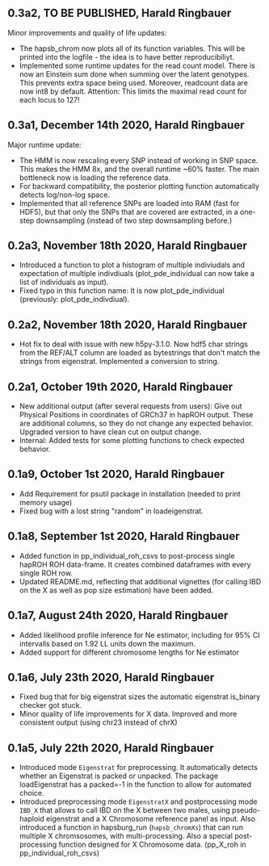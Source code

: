 ## 0.3a2, TO BE PUBLISHED, Harald Ringbauer
Minor improvements and quality of life updates:
- The hapsb_chrom now plots all of its function variables. This will be printed into the logfile - the idea is to have better reproducibiliyt.
- Implemented some runtime updates for the read count model. There is now an Einstein sum done when summing over the latent genotypes. This prevents extra space being used. Moreover, readcount data are now int8 by default. Attention: This limits the maximal read count for each locus to 127!

## 0.3a1, December 14th 2020, Harald Ringbauer
Major runtime update:
- The HMM is now rescaling every SNP instead of working in SNP space. This makes the HMM 8x, and the overall runtime ~60% faster. The main bottleneck now is loading the reference data. 
- For backward compatibility, the posterior plotting function automatically detects log/non-log space.
- Implemented that all reference SNPs are loaded into RAM (fast for HDF5), but that only the SNPs that are covered are extracted, in a one-step downsampling (instead of two step downsampling before.)

## 0.2a3, November 18th 2020, Harald Ringbauer
- Introduced a function to plot a histogram of multiple indiviudals and expectation of multiple indivdiuals (plot_pde_individual can now take a list of individuals as input). 
- Fixed typo in this function name: It is now plot_pde_individual (previously: plot_pde_indivdiual).

## 0.2a2, November 18th 2020, Harald Ringbauer
- Hot fix to deal with issue with new h5py-3.1.0. Now hdf5 char strings from the REF/ALT column are loaded as bytestrings that don't match the strings from eigenstrat. Implemented a conversion to string.

## 0.2a1, October 19th 2020, Harald Ringbauer
- New additional output (after several requests from users): Give out Physical Positions in coordinates of GRCh37 in hapROH output. 
  These are additional columns, so they do not change any expected behavior. Upgraded version to have clean cut on output change.
- Internal: Added tests for some plotting functions to check expected behavior.

## 0.1a9, October 1st 2020, Harald Ringbauer
- Add Requirement for psutil package in installation (needed to print memory usage)
- Fixed bug with a lost string "random" in loadeigenstrat.

## 0.1a8, September 1st 2020, Harald Ringbauer
- Added function in pp_individual_roh_csvs to post-process single hapROH ROH data-frame. It creates combined dataframes with every single ROH row.
- Updated README.md, reflecting that additional vignettes (for calling IBD on the X as well as pop size estimation) have been added.

## 0.1a7, August 24th 2020, Harald Ringbauer
- Added likelihood profile inference for Ne estimator, including for 95% CI intervalls based on 1.92 LL units down the maximum.
- Added support for different chromosome lengths for Ne estimator

## 0.1a6, July 23th 2020, Harald Ringbauer
- Fixed bug that for big eigenstrat sizes the automatic eigenstrat is_binary checker got stuck.
- Minor quality of life improvements for X data. Improved and more consistent output (using chr23 instead of chrX)

## 0.1a5, July 22th 2020, Harald Ringbauer
- Introduced mode `Eigenstrat` for preprocessing. It automatically detects whether an Eigenstrat is packed or unpacked.
  The package loadEigenstrat has a packed=-1 in the function to allow for automated choice.
- Introduced preprocessing mode `EigenstratX` and postprocessing mode `IBD_X` that allows to call IBD on the X between two males, using pseudo-haploid eigenstrat and a X Chromosome reference panel as input. Also introduced a function in hapsburg_run (`hapsb_chromXs`) that can run multiple X chromsosomes, with multi-processing. Also a special post-processing function designed for X Chromosome data. (pp_X_roh in pp_individual_roh_csvs)
